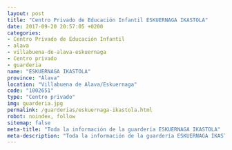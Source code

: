 ```yaml
---
layout: post
title: "Centro Privado de Educación Infantil ESKUERNAGA IKASTOLA"
date: 2017-09-20 20:57:05 +0200
categories:
- Centro Privado de Educación Infantil
- alava
- villabuena-de-alava-eskuernaga
- Centro privado
- guarderia
name: "ESKUERNAGA IKASTOLA"
province: "Álava"
location: "Villabuena de Alava/Eskuernaga"
code: "1002651"
type: "Centro privado"
img: guarderia.jpg
permalink: /guarderias/eskuernaga-ikastola.html
robot: noindex, follow
sitemap: false
meta-title: "Toda la información de la guardería ESKUERNAGA IKASTOLA"
meta-description: "Toda la información de la guardería ESKUERNAGA IKASTOLA"
---
```

